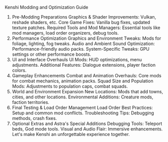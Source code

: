Kenshi Modding and Optimization Guide

1. Pre-Modding Preparations
Graphics & Shader Improvements: Vulkan, reshade shaders, etc.
Core Game Fixes: Vanilla bug fixes, updated texture patches.
Required Tools and Mod Managers: Essential tools like mod managers, load order organizers, debug tools.
2. Performance Optimization
Graphics and Environment Tweaks: Mods for foliage, lighting, fog tweaks.
Audio and Ambient Sound Optimization: Performance-friendly audio packs.
System-Specific Tweaks: GPU settings or other performance boosts.
3. UI and Interface Overhauls
UI Mods: HUD optimizations, menu adjustments.
Additional Features: Dialogue extensions, player faction colors.
4. Gameplay Enhancements
Combat and Animation Overhauls: Core mods for combat mechanics, animation packs.
Squad Size and Population Mods: Adjustments to population caps, combat squads.
5. World and Environment Expansion
New Locations: Mods that add towns, cities, and other locations.
Environmental Additions: Creature mods, faction territories.
6. Final Testing & Load Order Management
Load Order Best Practices: Setup and common mod conflicts.
Troubleshooting Tips: Debugging methods, crash fixes.
7. Optional Extras and Astra's Special Additions
Debugging Tools: Teleport beds, God mode tools.
Visual and Audio Flair: Immersive enhancements.
Let's make Kenshi an unforgettable experience together.